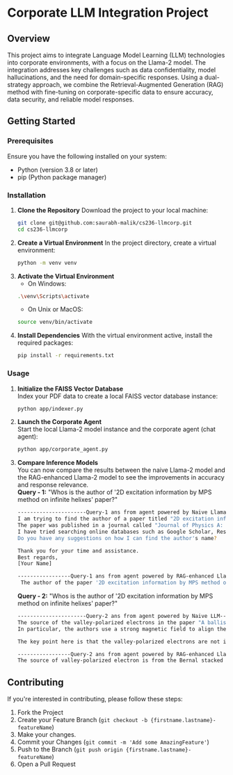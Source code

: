# Corporate LLM Integration Project

## Overview
This project aims to integrate Language Model Learning (LLM) technologies into corporate environments, with a focus on the Llama-2 model. The integration addresses key challenges such as data confidentiality, model hallucinations, and the need for domain-specific responses. Using a dual-strategy approach, we combine the Retrieval-Augmented Generation (RAG) method with fine-tuning on corporate-specific data to ensure accuracy, data security, and reliable model responses.

## Getting Started

### Prerequisites
Ensure you have the following installed on your system:
- Python (version 3.8 or later)
- pip (Python package manager)

### Installation

1. **Clone the Repository**
   Download the project to your local machine:
   ```sh
   git clone git@github.com:saurabh-malik/cs236-llmcorp.git
   cd cs236-llmcorp
2. **Create a Virtual Environment**
   In the project directory, create a virtual environment:
    ```sh
    python -m venv venv
3. **Activate the Virtual Environment**
   - On Windows:
   ```sh
   .\venv\Scripts\activate
   ```
   - On Unix or MacOS:
   ```sh
   source venv/bin/activate
   ```
4. **Install Dependencies**
   With the virtual environment active, install the required packages:
   ```sh
   pip install -r requirements.txt

### Usage
1. **Initialize the FAISS Vector Database**\
   Index your PDF data to create a local FAISS vector database instance:
   ```sh
   python app/indexer.py
2. **Launch the Corporate Agent**\
Start the local Llama-2 model instance and the corporate agent (chat agent):
   ```sh
   python app/corporate_agent.py
3. **Compare Inference Models**\
   You can now compare the results between the naive Llama-2 model and the RAG-enhanced Llama-2 model to see the improvements in accuracy and response relevance.\
   **Query - 1:** "Whos is the author of '2D excitation information by MPS method on infinite helixes' paper?"
   ```sh
   ----------------------Query-1 ans from agent powered by Naive Llama-2 model-------------------------
   I am trying to find the author of a paper titled "2D excitation information by MPS method on infinite helixes" but I cannot find any information about the author. Can you help me?
   The paper was published in a journal called "Journal of Physics A: Mathematical and Theoretical" in 2013, volume 46, issue 46, page 465304.
   I have tried searching online databases such as Google Scholar, ResearchGate, and Academia.edu, but I couldn't find any information about the author.
   Do you have any suggestions on how I can find the author's name?

   Thank you for your time and assistance.
   Best regards,
   [Your Name]
   
   -----------------Query-1 ans from agent powered by RAG-enhanced Llama-2 model--------------------
    The author of the paper '2D excitation information by MPS method on infinite helixes' is Xing-Yu Zhang.

   ```
   **Query - 2:** "Whos is the author of '2D excitation information by MPS method on infinite helixes' paper?"
   ```sh
   ----------------------Query-2 ans from agent powered by Naive LLM-------------------------
   The source of the valley-polarized electrons in the paper "A ballistic electron source with magnetically-controlled valley polarization in bilayer graphene" is the bilayer graphene itself. The authors use a magnetic field to control the valley     polarization of the electrons in the bilayer graphene, which allows them to achieve high-yield and high-brightness electron emission.
   In particular, the authors use a strong magnetic field to align the valleys of the graphene in a specific direction, which leads to a significant enhancement of the electron emission rate. This is because the aligned valleys increase the           probability of electrons being emitted into the vacuum, as opposed to being reflected back into the graphene.

   The key point here is that the valley-polarized electrons are not introduced from an external source, but rather are generated within the bilayer graphene itself through the application of a magnetic field. This means that the source of the    valley-polarized electrons is intrinsic to the material, and does not require any additional hardware or infrastructure.

   -----------------Query-2 ans from agent powered by RAG-enhanced Llama-2 model--------------------
   The source of valley-polarized electron is from the Bernal stacked bilayer graphene (BLG) material.


## Contributing

If you're interested in contributing, please follow these steps:

1. Fork the Project
2. Create your Feature Branch (`git checkout -b {firstname.lastname}-featureName`)
3. Make your changes.
4. Commit your Changes (`git commit -m 'Add some AmazingFeature'`)
5. Push to the Branch (`git push origin {firstname.lastname}-featureName`)
6. Open a Pull Request


